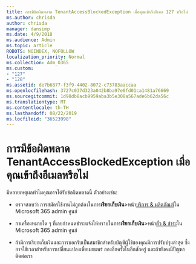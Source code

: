 ```yaml
---
title: การมีข้อผิดพลาด TenantAccessBlockedException เมื่อคุณเข้าถึงอีเมล 127 หรือไม่
ms.author: chrisda
author: chrisda
manager: dansimp
ms.date: 4/9/2018
ms.audience: Admin
ms.topic: article
ROBOTS: NOINDEX, NOFOLLOW
localization_priority: Normal
ms.collection: Adm_O365
ms.custom:
- "127"
- "128"
ms.assetid: de7b6877-f3f9-4402-8072-c73783aaccaa
ms.openlocfilehash: 3727c037d323a042b8ba97e0fd01ca1481a76669
ms.sourcegitcommit: 1d98db8acb9959aba3b5e308a567ade6b62da56c
ms.translationtype: MT
ms.contentlocale: th-TH
ms.lasthandoff: 08/22/2019
ms.locfileid: "36523998"
---
```

# <a name="getting-a-tenantaccessblockedexception-error-when-accessing-email"></a>การมีข้อผิดพลาด TenantAccessBlockedException เมื่อคุณเข้าถึงอีเมลหรือไม่

มีหลายเหตุผลทำไมคุณอาจได้รับข้อผิดพลาดนี้ ตัวอย่างเช่น:

- ตรวจสอบว่า การสมัครใช้งานไม่ถูกต้องในการ**เรียกเก็บเงิน**\>หน้า[บริการ & ผลิตภัณฑ์](https://portal.office.com/adminportal/home#/subscriptions)ใน Microsoft 365 admin ศูนย์

- กาเครื่องหมายใด ๆ ที่เลยกำหนดชำระแจ้งให้ทราบในการ**เรียกเก็บเงิน**\>หน้า[ตั๋ว & ชำระ](https://portal.office.com/adminportal/home#/billoverview)ใน Microsoft 365 admin ศูนย์

- ถ้ามีการเรียกเก็บเงินและการบอกรับเป็นสมาชิกสำหรับบัญชีผู้ใช้ของคุณมีการปรับปรุงล่าสุด ซึ่งอาจใช้เวลาสำหรับการเปลี่ยนแปลงเพื่อเผยแพร่ ลองอีกครั้งในอีกสักครู่ และถ้ายังคงมีปัญหา ติดต่อเรา
